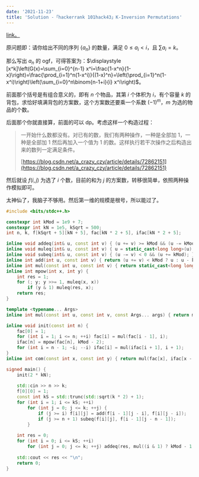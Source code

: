 ```yaml
---
date: '2021-11-23'
title: 'Solution -「hackerrank 101hack43」K-Inversion Permutations'
---
```


[link。](https://www.hackerrank.com/101hack43)

原问题即：请你给出不同的序列 $\{a_n\}$ 的数量，满足 $0\leqslant a_i<i$，且 $\sum a_i=k$。

那么写出 ${a_n}$ 的 ogf，可得答案为：$\displaystyle [x^k]\left(G(x)=\sum_{i=0}^{n-1} x^i=\frac{1-x^n}{1-x}\right)=\frac{\prod_{i=1}^n(1-x^i)}{(1-x)^n}=\left(\prod_{i=1}^n(1-x^i)\right)\left(\sum_{i=0}^n\binom{n-1+i}{i} x^i\right)$。

前面那个括号是有组合意义的，即有 $n$ 个物品，其第 $i$ 个体积为 $i$，有个容量 $k$ 的背包，求恰好填满背包的方案数，这个方案数还要乘一个系数 $(-1)^m$，$m$ 为选的物品的个数。

后面那个你就直接算，前面的可以 dp。考虑这样一个构造过程：

> 一开始什么数都没有。对已有的数，我们有两种操作，一种是全部加 $1$，一种是全部加 $1$ 然后再加入一个值为 $1$ 的数。这样执行若干次操作之后构造出来的数列一定满足条件。
>
> [https://blog.csdn.net/a_crazy_czy/article/details/72862151](https://blog.csdn.net/a_crazy_czy/article/details/72862151)

然后就设 $f(i,j)$ 为选了 $i$ 个数，目前的和为 $j$ 的方案数，转移很简单，依照两种操作模拟即可。

太神仙了，我脑子不够用。然后第一维的规模是根号，所以能过了。

```cpp
#include <bits/stdc++.h>

constexpr int kMod = 1e9 + 7;
constexpr int kN = 1e5, kSqrt = 500;
int n, k, f[kSqrt + 5][kN + 5], fac[kN * 2 + 5], ifac[kN * 2 + 5];

inline void addeq(int& u, const int v) { (u += v) >= kMod && (u -= kMod); }
inline void muleq(int& u, const int v) { u = static_cast<long long>(u) * v % kMod; }
inline void subeq(int& u, const int v) { (u -= v) < 0 && (u += kMod); }
inline int add(int u, const int v) { return (u += v) < kMod ? u : u - kMod; }
inline int mul(const int u, const int v) { return static_cast<long long>(u) * v % kMod; }
inline int mpow(int x, int y) {
	int res = 1;
	for (; y; y >>= 1, muleq(x, x))
		if (y & 1) muleq(res, x);
	return res;
}

template <typename... Args>
inline int mul(const int u, const int v, const Args... args) { return mul(u, mul(v, args...)); }

inline void init(const int n) {
	fac[0] = 1;
	for (int i = 1; i <= n; ++i) fac[i] = mul(fac[i - 1], i);
	ifac[n] = mpow(fac[n], kMod - 2);
	for (int i = n - 1; ~i; --i) ifac[i] = mul(ifac[i + 1], i + 1);
}
inline int com(const int x, const int y) { return mul(fac[x], ifac[x - y], ifac[y]); }

signed main() {
	init(2 * kN);
	
	std::cin >> n >> k;
	f[0][0] = 1;
	const int kS = std::trunc(std::sqrt(k * 2) + 1);
	for (int i = 1; i <= kS; ++i)
		for (int j = 0; j <= k; ++j) {
			if (j >= i) f[i][j] = add(f[i - 1][j - i], f[i][j - i]);
			if (j >= n + 1) subeq(f[i][j], f[i - 1][j - n - 1]);
		}
	
	int res = 0;
	for (int i = 0; i <= kS; ++i)
		for (int j = 0; j <= k; ++j) addeq(res, mul((i & 1) ? kMod - 1 : 1, f[i][j], com(k - j + n - 1, k - j)));
	
	std::cout << res << "\n";
	return 0;
}
```